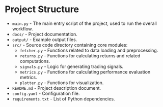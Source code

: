 # Project Structure

- `main.py` - The main entry script of the project, used to run the overall workflow.
- `docs/` - Project documentation.
- `output/` - Example output files.
- `src/` - Source code directory containing core modules:
    - `fetcher.py` - Functions related to data loading and preprocessing.
    - `returns.py` - Functions for calculating returns and related computations.
    - `signals.py` - Logic for generating trading signals.
    - `metrics.py` - Functions for calculating performance evaluation metrics.
    - `plotter.py` - Functions for visualization.
- `README.md` - Project description document.
- `config.yaml` - Configuration file.
- `requirements.txt` - List of Python dependencies.
